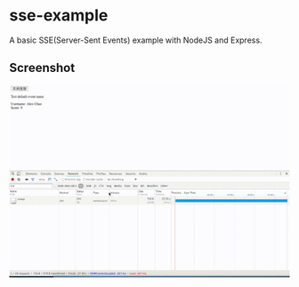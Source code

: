# sse-example
A basic SSE(Server-Sent Events) example with NodeJS and Express.

## Screenshot

![Server-Sent Events Example](./assets/sse-example.gif)
